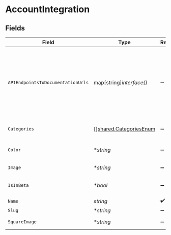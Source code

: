 # AccountIntegration


## Fields

| Field                                                                                                                                                                                                                                                                                                                          | Type                                                                                                                                                                                                                                                                                                                           | Required                                                                                                                                                                                                                                                                                                                       | Description                                                                                                                                                                                                                                                                                                                    |
| ------------------------------------------------------------------------------------------------------------------------------------------------------------------------------------------------------------------------------------------------------------------------------------------------------------------------------ | ------------------------------------------------------------------------------------------------------------------------------------------------------------------------------------------------------------------------------------------------------------------------------------------------------------------------------ | ------------------------------------------------------------------------------------------------------------------------------------------------------------------------------------------------------------------------------------------------------------------------------------------------------------------------------ | ------------------------------------------------------------------------------------------------------------------------------------------------------------------------------------------------------------------------------------------------------------------------------------------------------------------------------ |
| `APIEndpointsToDocumentationUrls`                                                                                                                                                                                                                                                                                              | map[string]*interface{}*                                                                                                                                                                                                                                                                                                       | :heavy_minus_sign:                                                                                                                                                                                                                                                                                                             | Mapping of API endpoints to documentation urls for support. Example: {'GET': [['/common-model-scopes', 'https://docs.merge.dev/accounting/common-model-scopes/#common_model_scopes_retrieve'],['/common-model-actions', 'https://docs.merge.dev/accounting/common-model-actions/#common_model_actions_retrieve']], 'POST': []} |
| `Categories`                                                                                                                                                                                                                                                                                                                   | [][shared.CategoriesEnum](../../../pkg/models/shared/categoriesenum.md)                                                                                                                                                                                                                                                        | :heavy_minus_sign:                                                                                                                                                                                                                                                                                                             | Category or categories this integration belongs to. Multiple categories should be comma separated, i.e. [ats, hris].                                                                                                                                                                                                           |
| `Color`                                                                                                                                                                                                                                                                                                                        | **string*                                                                                                                                                                                                                                                                                                                      | :heavy_minus_sign:                                                                                                                                                                                                                                                                                                             | The color of this integration used for buttons and text throughout the app and landing pages. <b>Choose a darker, saturated color.</b>                                                                                                                                                                                         |
| `Image`                                                                                                                                                                                                                                                                                                                        | **string*                                                                                                                                                                                                                                                                                                                      | :heavy_minus_sign:                                                                                                                                                                                                                                                                                                             | Company logo in rectangular shape. <b>Upload an image with a clear background.</b>                                                                                                                                                                                                                                             |
| `IsInBeta`                                                                                                                                                                                                                                                                                                                     | **bool*                                                                                                                                                                                                                                                                                                                        | :heavy_minus_sign:                                                                                                                                                                                                                                                                                                             | If checked, this integration will not appear in the linking flow, and will appear elsewhere with a Beta tag.                                                                                                                                                                                                                   |
| `Name`                                                                                                                                                                                                                                                                                                                         | *string*                                                                                                                                                                                                                                                                                                                       | :heavy_check_mark:                                                                                                                                                                                                                                                                                                             | Company name.                                                                                                                                                                                                                                                                                                                  |
| `Slug`                                                                                                                                                                                                                                                                                                                         | **string*                                                                                                                                                                                                                                                                                                                      | :heavy_minus_sign:                                                                                                                                                                                                                                                                                                             | N/A                                                                                                                                                                                                                                                                                                                            |
| `SquareImage`                                                                                                                                                                                                                                                                                                                  | **string*                                                                                                                                                                                                                                                                                                                      | :heavy_minus_sign:                                                                                                                                                                                                                                                                                                             | Company logo in square shape. <b>Upload an image with a white background.</b>                                                                                                                                                                                                                                                  |